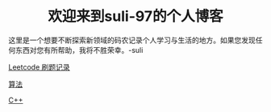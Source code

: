 # 				<center>欢迎来到suli-97的个人博客</center>

这里是一个想要不断探索新领域的码农记录个人学习与生活的地方。如果您发现任何东西对您有所帮助，我将不胜荣幸。-suli

[Leetcode 刷题记录](./leetcode/index.md)

[算法](./algorithms/index.md)

[C++](./C++/index.md)